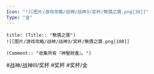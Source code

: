 ```yaml
---
Icon: "![[图片/游戏攻略/战神/战神3/奖杯/無價之寶.png|30]]"
Type: "金"
---
```

```ad-common-gold-trophy
title: (Title:: "無價之寶")
![[图片/游戏攻略/战神/战神3/奖杯/無價之寶.png|100]]

(Comment:: "收集所有『神聖財產』。")
```

#战神/战神III/奖杯 #奖杯 #奖杯/金
